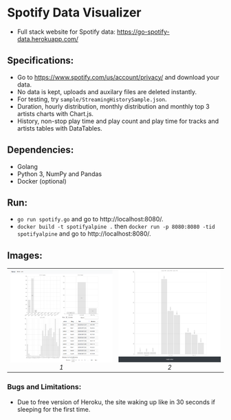 # Spotify Data Visualizer #
* Full stack website for Spotify data: https://go-spotify-data.herokuapp.com/
## Specifications: ##
* Go to https://www.spotify.com/us/account/privacy/ and download your data.
* No data is kept, uploads and auxilary files are deleted instantly.
* For testing, try `sample/StreamingHistorySample.json`.
* Duration, hourly distribution, monthly distribution and monthly top 3 artists charts with Chart.js.
* History, non-stop play time and play count and play time for tracks and artists tables with DataTables.
## Dependencies: ##
* Golang
* Python 3, NumPy and Pandas
* Docker (optional)
## Run: ##
* `go run spotify.go` and go to http://localhost:8080/. 
* `docker build -t spotifyalpine .` then `docker run -p 8080:8080 -tid spotifyalpine` and go to http://localhost:8080/. 
## Images: ##
<table>
    <tr>
        <td align="center">
            <img src="https://github.com/ssduman/go-spotify-data/blob/master/img/charts1.png" alt="home-page" width="384" height="216">
            <br />
            <i> 1 </i>
        </td>
        <td align="center">
            <img src="https://github.com/ssduman/go-spotify-data/blob/master/img/charts2.png" alt="play-okey" width="384" height="216">
            <br />
            <i> 2 </i>
        </td>
    </tr>
</table>

### Bugs and Limitations: ###
* Due to free version of Heroku, the site waking up like in 30 seconds if sleeping for the first time.
